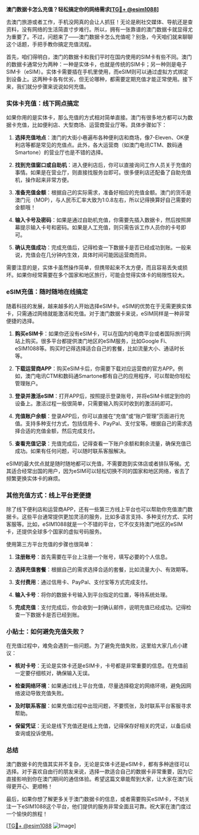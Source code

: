 **澳门数据卡怎么充值？轻松搞定你的网络需求[[TG💪+ @esim1088](https://t.me/s/esim1088)]**

去澳门旅游或者工作，手机没网真的会让人抓狂！无论是刷社交媒体、导航还是查资料，没有网络的生活简直寸步难行。所以，拥有一张靠谱的澳门数据卡就显得尤为重要了。不过，问题来了——澳门数据卡怎么充值呢？别急，今天咱们就来聊聊这个话题，手把手教你搞定充值流程。

首先，咱们得明白，澳门的数据卡和我们平时在国内使用的SIM卡有些不同。澳门的数据卡通常分为两种：一种是实体卡，也就是传统的SIM卡；另一种则是电子SIM卡（eSIM）。实体卡需要插在手机里使用，而eSIM则可以通过虚拟方式绑定到设备上。这两种卡各有优劣，但无论哪种，都需要定期充值才能正常使用。接下来，我们就分步骤来说说如何充值。

### 实体卡充值：线下网点搞定

如果你用的是实体卡，那么充值的方式相对简单直接。澳门有很多地方都可以为数据卡充值，比如便利店、大型商场、运营商营业厅等。具体步骤如下：

1. **选择充值地点**：澳门的大街小巷遍布各种便利店和商场，像7-Eleven、OK便利店等都是常见的充值点。此外，各大运营商（如澳门电讯CTM、数码通Smartone）的营业厅也是不错的选择。

2. **找到充值窗口或自助机**：进入便利店后，你可以直接询问工作人员关于充值的事情。如果是在营业厅，则直接找服务台即可。很多便利店还配备了自助充值机，操作起来非常方便。

3. **准备充值金额**：根据自己的实际需求，准备好相应的充值金额。澳门的货币是澳门元（MOP），与人民币汇率大致为1:0.8左右，所以记得换算好自己需要的金额哦！

4. **输入卡号及密码**：如果是通过自助机充值，你需要先插入数据卡，然后按照屏幕提示输入卡号和密码。如果是人工充值，则只需告诉工作人员你的卡号即可。

5. **确认充值成功**：完成充值后，记得检查一下数据卡是否已经成功到账。一般来说，充值会在几分钟内生效，具体时间可能因运营商而异。

需要注意的是，实体卡虽然操作简单，但携带起来不太方便，而且容易丢失或损坏。如果你经常需要在多个国家和地区旅行，可能会觉得实体卡的局限性较大。

### eSIM充值：随时随地在线搞定

随着科技的发展，越来越多的人开始选择eSIM卡。eSIM的优势在于无需更换实体卡，只需通过网络就能激活和充值。对于澳门数据卡来说，eSIM同样是一种非常便捷的选择。

1. **购买eSIM卡**：如果你还没有eSIM卡，可以在国内的电商平台或者国际旅行网站上购买。很多平台都提供澳门地区的eSIM服务，比如Google Fi、eSIM1088等。购买时记得选择适合自己的套餐，比如流量大小、通话时长等。

2. **下载运营商APP**：购买eSIM卡后，你需要下载对应运营商的官方APP。例如，澳门电讯CTM和数码通Smartone都有自己的应用程序，可以帮助你轻松管理账户。

3. **登录并激活eSIM**：打开APP后，按照提示登录账号，并将eSIM卡绑定到你的设备上。激活过程一般很简单，只需要输入购买时收到的激活码即可。

4. **充值账户余额**：登录APP后，你可以直接在“充值”或“账户管理”页面进行充值。支持多种支付方式，包括信用卡、PayPal、支付宝等。根据自己的需求选择合适的充值金额，然后完成支付。

5. **查看充值记录**：充值完成后，记得查看一下账户余额和剩余流量，确保充值已成功。如果有任何问题，可以随时联系客服解决。

eSIM的最大优点就是随时随地都可以充值，不需要跑到实体店或者排队等候。尤其适合经常出国的用户，因为eSIM可以轻松切换不同的国家和地区网络，省去了频繁更换实体卡的麻烦。

### 其他充值方式：线上平台更便捷

除了线下便利店和运营商APP，还有一些第三方线上平台也可以帮助你充值澳门数据卡。这些平台通常提供更加灵活的服务，比如多语言支持、多种支付方式、实时客服等。比如，eSIM1088就是一个不错的平台，它不仅支持澳门地区的eSIM卡，还提供全球多个国家的虚拟号码服务。

使用第三方平台充值的步骤也很简单：

1. **注册账号**：首先需要在平台上注册一个账号，填写必要的个人信息。

2. **选择充值套餐**：根据自己的需求选择合适的套餐，比如流量大小、有效期等。

3. **支付费用**：通过信用卡、PayPal、支付宝等方式完成支付。

4. **输入卡号**：将你的数据卡号输入到平台指定的位置，等待系统处理。

5. **完成充值**：支付完成后，你会收到一封确认邮件，说明充值已经成功。记得检查一下数据卡是否已经到账。

### 小贴士：如何避免充值失败？

在充值过程中，难免会遇到一些问题。为了避免充值失败，这里给大家几点小建议：

- **核对卡号**：无论是实体卡还是eSIM卡，卡号都是非常重要的信息。在充值前一定要仔细核对，确保输入无误。
  
- **检查网络环境**：如果通过线上平台充值，尽量选择稳定的网络环境，避免因网络波动导致充值失败。

- **及时联系客服**：如果充值过程中出现问题，不要慌张，及时联系平台客服寻求帮助。

- **保留凭证**：无论是线下充值还是线上充值，记得保存好相关的凭证，以备后续查询或投诉使用。

### 总结

澳门数据卡的充值其实并不复杂，无论是实体卡还是eSIM卡，都有多种途径可以选择。对于喜欢自由行的朋友来说，选择一款适合自己的数据卡非常重要，因为它直接影响到你在澳门期间的通信体验。希望这篇文章能帮到大家，让大家在澳门玩得更开心、更顺畅！

最后，如果你想了解更多关于澳门数据卡的信息，或者需要购买eSIM卡，不妨关注一下eSIM1088这个平台，他们提供的服务非常全面且可靠。祝大家在澳门度过一个愉快的旅程！

[[TG💪+ @esim1088](https://t.me/s/esim1088) ![Image](https://i.postimg.cc/4NQfJmqS/Snipaste-2025-05-13-00-14-12.png)]